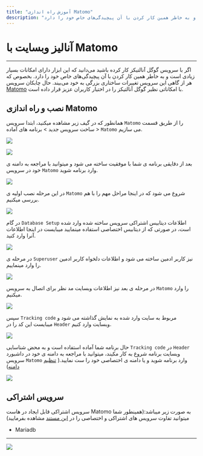 ```yaml
---
title: "آموزش راه اندازی Matomo"
description: "اگر با سرویس گوگل آنالتیکز کار کرده باشید می‌دانید که این ابزار دارای امکانات بسیار زیادی است و به خاطر همین کار کردن با آن پیچیدگی‌های خاص خود را دارد."
---
```


# آنالیز وبسایت با Matomo
---

اگر با سرویس گوگل آنالتیکز کار کرده باشید می‌دانید که این ابزار دارای امکانات بسیار زیادی است و به خاطر همین کار کردن با آن پیچیدگی‌های خاص خود را دارد. بخصوص که هر از گاهی این سرویس تغییرات ساختاری بزرگی به خود می‌بیند. حال چابکان سرویس [Matomo](https://chabokan.net/services/matomo/) با امکاناتی نظیر گوگل آنالتیکز را در اختیار کاربران عزیز قرار داده است.

## نصب و راه اندازی Matomo

همانطور که در گیف زیر مشاهده میکنید، ابتدا سرویس `Matomo` را از طریق قسمت ساخت سرویس جدید > برنامه های آماده > `Matomo` می سازیم.

![](https://s1.chabokan.net/docs/gifs/matomo-install.gif)

![](https://s1.chabokan.net/docs/images/matomo-platform-docs-1.jpg)

بعد از دقایقی برنامه ی شما با موفقیت ساخته می شود و میتوانید با مراجعه به دامنه ی خود در سرویس `Matomo` وارد برنامه شوید.

![](https://s1.chabokan.net/docs/images/matomo-platform-docs-2.jpg)

در این مرحله نصب اولیه ی `Matomo` شروع می شود که در اینجا مراحل مهم را با هم بررسی میکنیم.

![](https://s1.chabokan.net/docs/images/matomo_2.jpg)

در گام `Database Setup` اطلاعات دیتابیس اشتراکی سرویس ساخته شده وارد شده است، در صورتی که از دیتابیس اختصاصی استفاده مینمایید میبایست در اینجا اطلاعات آنرا وارد کنید.

![](https://s1.chabokan.net/docs/images/matomo_4.jpg)

در مرحله ی `Superuser` نیز کاربر ادمین ساخته می شود و اطلاعات دلخواه کاربر ادمین را وارد مینماییم.

![](https://s1.chabokan.net/docs/images/matomo_6.jpg)

در مرحله ی بعد نیز اطلاعات وبسایت مد نظر برای اتصال به سرویس `Matomo` را وارد میکنیم.

![](https://s1.chabokan.net/docs/images/matomo_7.jpg)

سپس `Tracking code` مربوط به سایت وارد شده به نمایش گذاشته می شود و میبایست این کد را در `Header` وبسایت وارد کنیم.

![](https://s1.chabokan.net/docs/images/matomo_8.jpg)

حال برنامه شما آماده استفاده است و به محض شناسایی `Tracking code` در `Header` وبسایت برنامه شروع به کار مکیند، میتوانید با مراجعه به دامنه ی خود در داشبورد سرویس `Matomo` وارد برنامه شوید و یا دامنه ی اختصاصی خود را ست نمایید.( [تنظیم دامنه](https://docs.chabokan.net/domains/))

![](https://s1.chabokan.net/docs/images/matomo_9.jpg)

## سرویس اشتراکی

سرویس اشتراکی قابل ایجاد در هاست Matomo به صورت زیر میباشد:(همینطور شما میتوانید تفاوت سرویس های اشتراکی و اختصاصی را در [این مستند](https://docs.chabokan.net/general-tips/share-db-vs-dedicated-db/) مشاهده بفرمایید)

- Mariadb

---
<a href="https://hub.chabokan.net/fa/services/create/matomo" ><img src="https://s1.chabokan.net/docs/images/matomo-docs-banner-1.jpg" /></a>